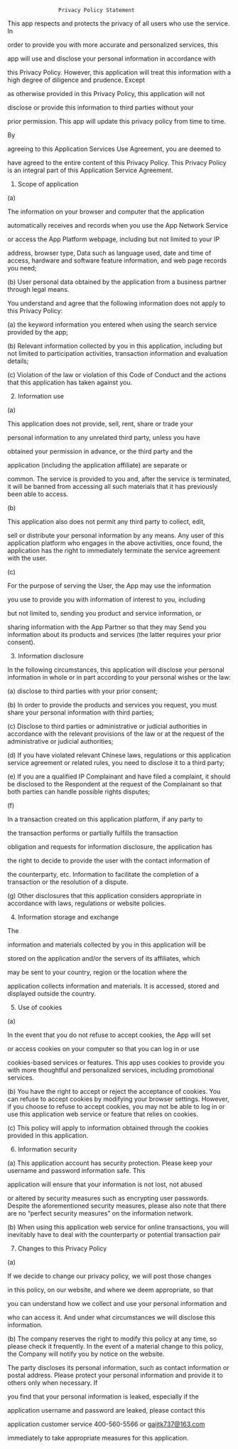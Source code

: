 
                    Privacy Policy Statement

This app respects and protects the privacy of all users who use the service. In

order to provide you with more accurate and personalized services, this

app will use and disclose your personal information in accordance with

this Privacy Policy. However, this application will treat this information with a high degree of diligence and prudence. Except

as otherwise provided in this Privacy Policy, this application will not

disclose or provide this information to third parties without your

prior permission. This app will update this privacy policy from time to time.

By

agreeing to this Application Services Use Agreement, you are deemed to

have agreed to the entire content of this Privacy Policy. This Privacy Policy is an integral part of this Application Service Agreement.

1. Scope of application

(a)

The information on your browser and computer that the application

automatically receives and records when you use the App Network Service

or access the App Platform webpage, including but not limited to your IP

address, browser type, Data such as language used, date and time of access, hardware and software feature information, and web page records you need;

(b) User personal data obtained by the application from a business partner through legal means.

You understand and agree that the following information does not apply to this Privacy Policy:

(a) the keyword information you entered when using the search service provided by the app;

(b) Relevant information collected by you in this application, including but not limited to participation activities, transaction information and evaluation details;

(c) Violation of the law or violation of this Code of Conduct and the actions that this application has taken against you.

2. Information use

(a)

This application does not provide, sell, rent, share or trade your

personal information to any unrelated third party, unless you have

obtained your permission in advance, or the third party and the

application (including the application affiliate) are separate or

common. The service is provided to you and, after the service is terminated, it will be banned from accessing all such materials that it has previously been able to access.

(b)

This application also does not permit any third party to collect, edit,

sell or distribute your personal information by any means. Any user of this application platform who engages in the above activities, once found, the application has the right to immediately terminate the service agreement with the user.

(c)

For the purpose of serving the User, the App may use the information

you use to provide you with information of interest to you, including

but not limited to, sending you product and service information, or

sharing information with the App Partner so that they may Send you information about its products and services (the latter requires your prior consent).

3. Information disclosure

In the following circumstances, this application will disclose your personal information in whole or in part according to your personal wishes or the law:

(a) disclose to third parties with your prior consent;

(b) In order to provide the products and services you request, you must share your personal information with third parties;

(c) Disclose to third parties or administrative or judicial authorities in accordance with the relevant provisions of the law or at the request of the administrative or judicial authorities;

(d) If you have violated relevant Chinese laws, regulations or this application service agreement or related rules, you need to disclose it to a third party;

(e) If you are a qualified IP Complainant and have filed a complaint, it should be disclosed to the Respondent at the request of the Complainant so that both parties can handle possible rights disputes;

(f)

In a transaction created on this application platform, if any party to

the transaction performs or partially fulfills the transaction

obligation and requests for information disclosure, the application has

the right to decide to provide the user with the contact information of

the counterparty, etc. Information to facilitate the completion of a transaction or the resolution of a dispute.

(g) Other disclosures that this application considers appropriate in accordance with laws, regulations or website policies.

4. Information storage and exchange

The

information and materials collected by you in this application will be

stored on the application and/or the servers of its affiliates, which

may be sent to your country, region or the location where the

application collects information and materials. It is accessed, stored and displayed outside the country.

5. Use of cookies

(a)

In the event that you do not refuse to accept cookies, the App will set

or access cookies on your computer so that you can log in or use

cookies-based services or features. This app uses cookies to provide you with more thoughtful and personalized services, including promotional services.

(b) You have the right to accept or reject the acceptance of cookies. You can refuse to accept cookies by modifying your browser settings. However, if you choose to refuse to accept cookies, you may not be able to log in or use this application web service or feature that relies on cookies.

(c) This policy will apply to information obtained through the cookies provided in this application.

6. Information security

(a) This application account has security protection. Please keep your username and password information safe. This

application will ensure that your information is not lost, not abused

or altered by security measures such as encrypting user passwords. Despite the aforementioned security measures, please also note that there are no “perfect security measures” on the information network.

(b) When using this application web service for online transactions, you will inevitably have to deal with the counterparty or potential transaction pair

7. Changes to this Privacy Policy

(a)

If we decide to change our privacy policy, we will post those changes

in this policy, on our website, and where we deem appropriate, so that

you can understand how we collect and use your personal information and

who can access it. And under what circumstances we will disclose this information.

(b) The company reserves the right to modify this policy at any time, so please check it frequently. In the event of a material change to this policy, the Company will notify you by notice on the website.

The party discloses its personal information, such as contact information or postal address. Please protect your personal information and provide it to others only when necessary. If

you find that your personal information is leaked, especially if the

application username and password are leaked, please contact this

application customer service 400-560-5566 or gaijtk737@163.com


immediately to take appropriate measures for this application.
